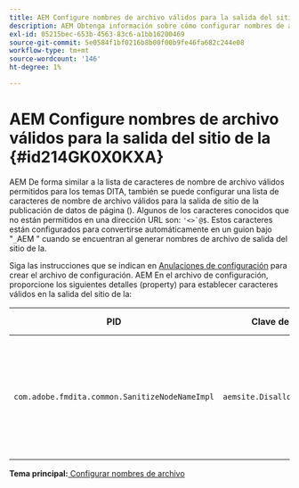 ```yaml
---
title: AEM Configure nombres de archivo válidos para la salida del sitio de la
description: AEM Obtenga información sobre cómo configurar nombres de archivo válidos para la salida del sitio de la
exl-id: 05215bec-653b-4563-83c6-a1bb16200469
source-git-commit: 5e0584f1bf0216b8b00f00b9fe46fa682c244e08
workflow-type: tm+mt
source-wordcount: '146'
ht-degree: 1%

---
```


# AEM Configure nombres de archivo válidos para la salida del sitio de la {#id214GK0X0KXA}

AEM De forma similar a la lista de caracteres de nombre de archivo válidos permitidos para los temas DITA, también se puede configurar una lista de caracteres de nombre de archivo válidos para la salida de sitio de la publicación de datos de página (). Algunos de los caracteres conocidos que no están permitidos en una dirección URL son: ``'<>`@$``. Estos caracteres están configurados para convertirse automáticamente en un guion bajo &quot;`_`AEM &quot; cuando se encuentran al generar nombres de archivo de salida del sitio de la.

Siga las instrucciones que se indican en [Anulaciones de configuración](download-install-additional-config-override.md#) para crear el archivo de configuración. AEM En el archivo de configuración, proporcione los siguientes detalles \(property\) para establecer caracteres válidos en la salida del sitio de la:

| PID | Clave de propiedad | Valor de propiedad |
|---|------------|--------------|
| `com.adobe.fmdita.common.SanitizeNodeNameImpl` | `aemsite.DisallowedFileNameChars` | AEM Agregue los caracteres que desee reemplazar con un guion bajo en los nombres de archivo de salida del sitio de la. <br> **Valor predeterminado**: ``'<\>\`@$`` |

**Tema principal:**[ Configurar nombres de archivo](conf-file-names.md)
